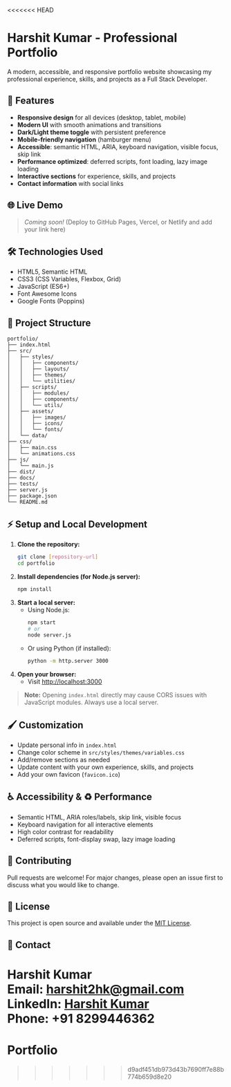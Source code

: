 <<<<<<< HEAD
# Harshit Kumar - Professional Portfolio

A modern, accessible, and responsive portfolio website showcasing my professional experience, skills, and projects as a Full Stack Developer.

## 🚀 Features

- **Responsive design** for all devices (desktop, tablet, mobile)
- **Modern UI** with smooth animations and transitions
- **Dark/Light theme toggle** with persistent preference
- **Mobile-friendly navigation** (hamburger menu)
- **Accessible**: semantic HTML, ARIA, keyboard navigation, visible focus, skip link
- **Performance optimized**: deferred scripts, font loading, lazy image loading
- **Interactive sections** for experience, skills, and projects
- **Contact information** with social links

## 🌐 Live Demo

> _Coming soon!_
> (Deploy to GitHub Pages, Vercel, or Netlify and add your link here)

## 🛠️ Technologies Used

- HTML5, Semantic HTML
- CSS3 (CSS Variables, Flexbox, Grid)
- JavaScript (ES6+)
- Font Awesome Icons
- Google Fonts (Poppins)

## 📁 Project Structure

```
portfolio/
├── index.html
├── src/
│   ├── styles/
│   │   ├── components/
│   │   ├── layouts/
│   │   ├── themes/
│   │   └── utilities/
│   ├── scripts/
│   │   ├── modules/
│   │   ├── components/
│   │   └── utils/
│   ├── assets/
│   │   ├── images/
│   │   ├── icons/
│   │   └── fonts/
│   └── data/
├── css/
│   ├── main.css
│   └── animations.css
├── js/
│   └── main.js
├── dist/
├── docs/
├── tests/
├── server.js
├── package.json
└── README.md
```

## ⚡ Setup and Local Development

1. **Clone the repository:**
   ```bash
   git clone [repository-url]
   cd portfolio
   ```
2. **Install dependencies (for Node.js server):**
   ```bash
   npm install
   ```
3. **Start a local server:**
   - Using Node.js:
     ```bash
     npm start
     # or
     node server.js
     ```
   - Or using Python (if installed):
     ```bash
     python -m http.server 3000
     ```
4. **Open your browser:**
   - Visit [http://localhost:3000](http://localhost:3000)

> **Note:** Opening `index.html` directly may cause CORS issues with JavaScript modules. Always use a local server.

## 🖌️ Customization

- Update personal info in `index.html`
- Change color scheme in `src/styles/themes/variables.css`
- Add/remove sections as needed
- Update content with your own experience, skills, and projects
- Add your own favicon (`favicon.ico`)

## ♿ Accessibility & ♻️ Performance

- Semantic HTML, ARIA roles/labels, skip link, visible focus
- Keyboard navigation for all interactive elements
- High color contrast for readability
- Deferred scripts, font-display swap, lazy image loading

## 🤝 Contributing

Pull requests are welcome! For major changes, please open an issue first to discuss what you would like to change.

## 📄 License

This project is open source and available under the [MIT License](LICENSE).

## 🙋 Contact

Harshit Kumar  
Email: harshit2hk@gmail.com  
LinkedIn: [Harshit Kumar](https://www.linkedin.com/in/harshit-kumar41/)  
Phone: +91 8299446362 
=======
# Portfolio
>>>>>>> d9adf451db973d43b7690ff7e88b774b659d8e20
